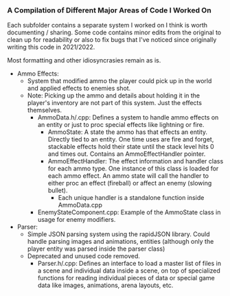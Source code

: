 ### A Compilation of Different Major Areas of Code I Worked On
Each subfolder contains a separate system I worked on I think is worth documenting / sharing. Some code contains minor edits from the original to clean up for readability or also to fix bugs that I've noticed since originally writing this code in 2021/2022.

Most formatting and other idiosyncrasies remain as is.

- Ammo Effects:
    - System that modified ammo the player could pick up in the world and applied effects to enemies shot.
    - Note: Picking up the ammo and details about holding it in the player's inventory are not part of this system. Just the effects themselves.
        - AmmoData.h/.cpp: Defines a system to handle ammo effects on an entity or just to proc special effects like lightning or fire.
            - AmmoState: A state the ammo has that effects an entity. Directly tied to an entity. One time uses are fire and forget, stackable effects hold their state until the stack level hits 0 and times out. Contains an AmmoEffectHandler pointer.
            - AmmoEffectHandler: The effect information and handler class for each ammo type. One instance of this class is loaded for each ammo effect. An ammo state will call the handler to either proc an effect (fireball) or affect an enemy (slowing bullet).
                - Each unique handler is a standalone function inside AmmoData.cpp
        - EnemyStateComponent.cpp: Example of the AmmoState class in usage for enemy modifiers.
- Parser:
    - Simple JSON parsing system using the rapidJSON library. Could handle parsing images and animations, entities (although only the player entity was parsed inside the parser class)
    - Deprecated and unused code removed.
        - Parser.h/.cpp: Defines an interface to load a master list of files in a scene and individual data inside a scene, on top of specialized functions for reading individual pieces of data or special game data like images, animations, arena layouts, etc.

